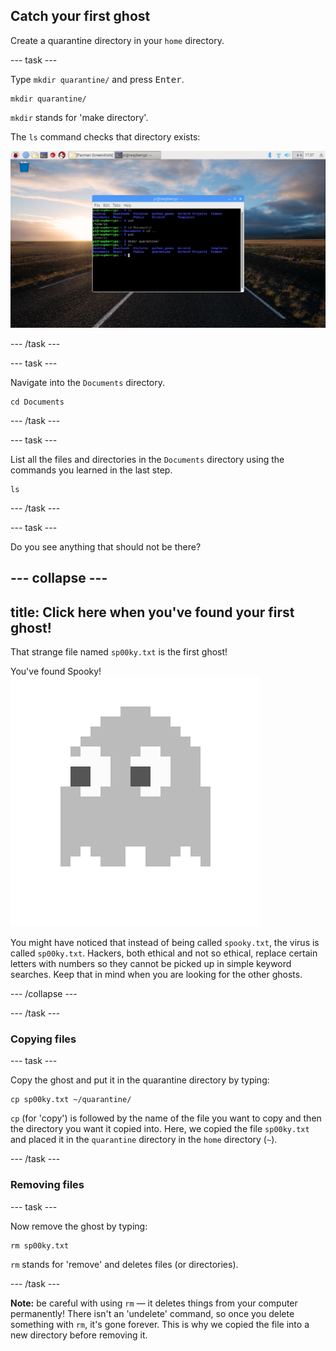 ## Catch your first ghost

Create a quarantine directory in your `home` directory.

--- task ---

Type `mkdir quarantine/` and press <kbd>Enter</kbd>.
```
mkdir quarantine/
```

`mkdir` stands for 'make directory'. 

The `ls` command checks that directory exists:

![MKDIR Command](images/mkdircommand.png)

--- /task ---

--- task ---

Navigate into the `Documents` directory.

```
cd Documents
```

--- /task ---

--- task ---

List all the files and directories in the `Documents` directory using the commands you learned in the last step.

```
ls
```

--- /task ---

--- task ---

Do you see anything that should not be there?

--- collapse ---
---
title: Click here when you've found your first ghost!
---
That strange file named `sp00ky.txt` is the first ghost!

You've found Spooky!
![Spooky Ghost](images/ghostspooky.png)

You might have noticed that instead of being called `spooky.txt`, the virus is called `sp00ky.txt`. Hackers, both ethical and not so ethical, replace certain letters with numbers so they cannot be picked up in simple keyword searches. Keep that in mind when you are looking for the other ghosts.

--- /collapse ---

--- /task ---

### Copying files

--- task ---

Copy the ghost and put it in the quarantine directory by typing:
```
cp sp00ky.txt ~/quarantine/
```
`cp` (for 'copy') is followed by the name of the file you want to copy and then the directory you want it copied into. Here, we copied the file `sp00ky.txt` and placed it in the `quarantine` directory in the `home` directory (`~`).

--- /task ---

### Removing files

--- task ---

Now remove the ghost by typing:
```
rm sp00ky.txt
```
`rm` stands for 'remove' and deletes files (or directories).

--- /task ---

**Note:** be careful with using `rm` — it deletes things from your computer permanently! There isn't an 'undelete' command, so once you delete something with `rm`, it's gone forever. This is why we copied the file into a new directory before removing it.
